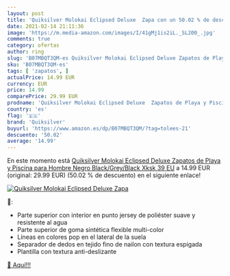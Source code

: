 ```yaml
---
layout: post
title: 'Quiksilver Molokai Eclipsed Deluxe  Zapa con un 50.02 % de descuento'
date: 2021-02-14 21:11:36
image: 'https://m.media-amazon.com/images/I/41gMj1is2iL._SL200_.jpg'
comments: true
category: ofertas
author: ring
slug: 'B07MBQT3QM-es Quiksilver Molokai Eclipsed Deluxe Zapatos de Playa y...'
sku: 'B07MBQT3QM-es'
tags: [ 'zapatos', ]
actualPrice: 14.99 EUR
currency: EUR
price: 14.99
comparePrice: 29.99 EUR
prodname: 'Quiksilver Molokai Eclipsed Deluxe  Zapatos de Playa y Piscina para Hombre  Negro  Black/Grey/Black Xksk   39 EU'
country: 'es'
flag: '🇪🇸'
brand: 'Quiksilver'
buyurl: 'https://www.amazon.es/dp/B07MBQT3QM/?tag=tolees-21'
descuento: '50.02'
average: '14.99'
---
```


En este momento está [Quiksilver Molokai Eclipsed Deluxe  Zapatos de Playa y Piscina para Hombre  Negro  Black/Grey/Black Xksk   39 EU](https://www.amazon.es/dp/B07MBQT3QM/?tag=tolees-21) a 14.99 EUR (original: 29.99 EUR) (50.02 %  de descuento) en el siguiente enlace!

[![Quiksilver Molokai Eclipsed Deluxe  Zapa](https://m.media-amazon.com/images/I/41gMj1is2iL._SL200_.jpg)](https://www.amazon.es/dp/B07MBQT3QM/?tag=tolees-21)

🔎:

- Parte superior con interior en punto jersey de poliéster suave y resistente al agua
- Parte superior de goma sintética flexible multi-color
- Líneas en colores pop en el lateral de la suela
- Separador de dedos en tejido fino de nailon con textura espigada
- Plantilla con textura anti-deslizante

[🛒 Aquí!!!](https://www.amazon.es/dp/B07MBQT3QM/?tag=tolees-21)
